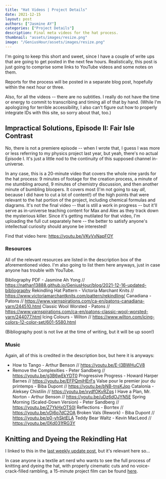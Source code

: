 ```yaml
---
title: "Hat Videos | Project Details"
date: 2021-12-15
layout: post
authors: ["Jasmine AY"]
categories: ["Project Details"]
description: Final meta videos for the hat process.
thumbnail: "assets/images/resize.png"
image: "/GeniusHour/assets/images/resize.png"
---
```


I'm going to keep this short and sweet, since I have a couple of write ups that are going to get posted in the next few hours. Realistically, this post is just going to comprise some links to YouTube videos and some notes on them.

Reports for the process will be posted in a separate blog post, hopefully within the next hour or three.

Also, for all the videos -- there are no subtitles. I really do not have the time or energy to commit to transcribing and timing all of that by hand. (While I'm apologizing for terrible accessibility, I also can't figure out how to properly integrate IDs with this site, so sorry about that, too.)

## Impractical Solutions, Episode II: Fair Isle Contrast

No, there is not a premiere episode -- when I wrote that, I guess I was more or less referring to my physics project last year, but yeah, there's no actual Episode I. It's just a little nod to the continuity of this supposed channel in-universe.

In any case, this is a 20-minute video that covers the whole nine yards for the hat process: 9 minutes of footage for the creation process, a minute of me stumbling around, 9 minutes of chemistry discussion, and then another minute of bumbling bloopers. It covers most (I'm not going to say _all_, because I did have to cut a lot of content!) of the high points that were relevant to the hat portion of the project, including chemical formulas and diagrams. It's not the final video -- that is still a work in progress -- but it'll serve as in-universe teaching content for Max and Alex as they track down the mysterious killer. Since it's getting mutilated for that video, I'm uploading the full cut separately here -- the better to satisfy anyone's intellectual curiosity should anyone be interested!

Find that video here: https://youtu.be/VKyVxNapFOY

### Resources

All of the relevant resources are listed in the description box of the aforementioned video. I'm also going to list them here anyways, just in case anyone has trouble with YouTube.

Bibliography PDF - Jasmine Ah Yong // https://nathan13888.github.io/GeniusHour/blog/2021-12-16-updated-bibliography
Rekindling Hat Pattern - Victoria Marchant Knits // https://www.victoriamarchantknits.com/pattern/rekindling/
Canadiana - Patons // https://www.yarnspirations.com/ca-en/patons-canadiana-yarn/244510.html
Classic Wool Worsted - Patons // https://www.yarnspirations.com/ca-en/patons-classic-wool-worsted-yarn/244077.html
Icing Colours - Wilton // https://www.wilton.com/icing-colors-12-color-set/601-5580.html

(Bibliography post is not live at the time of writing, but it will be up soon!)

### Music

Again, all of this is credited in the description box, but here it is anyways:

- How to Tango - Arthur Benson // https://youtu.be/E-I3BWHuCV8
- Remove the Complexities - Peter Sandberg // https://youtu.be/g3B6wEkYDT0
Progressive Progress - Howard Harper Barnes // https://youtu.be/EFPQmjHErFs
Valse pour le premier jour du printemps - Biba Dupont // https://youtu.be/bNB-tnsKJqo
Catalonia - Aleksey Chistilin // https://youtu.be/xydfOKvRZqs
I Have a Plan, Mr. Norton - Arthur Benson // https://youtu.be/uDz6dOJYN5E
Spring Morning (Scaled-Down Version) - Peter Sandberg // https://youtu.be/Z7YkHxOTS0I
Reflections - Borrtex // https://youtu.be/vDj6o7dC2OA
Broken Vals (Rework) - Biba Dupont // https://youtu.be/p0-yhSktELA
Teddy Bear Waltz - Kevin MacLeod // https://youtu.be/0Xd031fRG3Y

## Knitting and Dyeing the Rekindling Hat

I linked to this in the [last weekly update post](https://nathan13888.github.io/GeniusHour/blog/2021-12-11-week-vii-weekly-update/), but it's relevant here so...

In case anyone is a textile art nerd who wants to see the full process of knitting and dyeing the hat, with properly cinematic cuts and no voice-crack-filled rambling, a 15-minute project film can be found [here](https://youtu.be/7xaW4bBOjN0).
